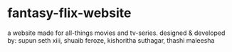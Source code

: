 # fantasy-flix-website
a website made for all-things movies and tv-series. 
designed & developed by: supun seth xiii, shuaib feroze, kishoritha suthagar, thashi maleesha
